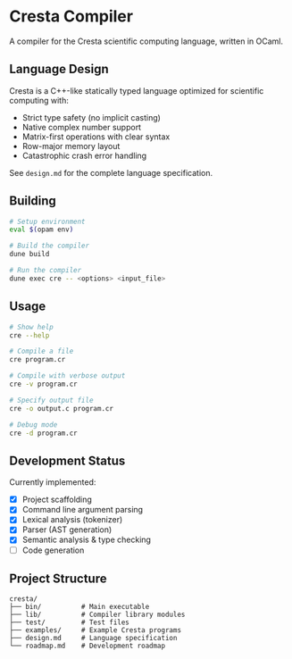 # Cresta Compiler

A compiler for the Cresta scientific computing language, written in OCaml.

## Language Design

Cresta is a C++-like statically typed language optimized for scientific computing with:
- Strict type safety (no implicit casting)
- Native complex number support
- Matrix-first operations with clear syntax
- Row-major memory layout
- Catastrophic crash error handling

See `design.md` for the complete language specification.

## Building

```bash
# Setup environment
eval $(opam env)

# Build the compiler
dune build

# Run the compiler
dune exec cre -- <options> <input_file>
```

## Usage

```bash
# Show help
cre --help

# Compile a file
cre program.cr

# Compile with verbose output
cre -v program.cr

# Specify output file
cre -o output.c program.cr

# Debug mode
cre -d program.cr
```

## Development Status

Currently implemented:
- [x] Project scaffolding
- [x] Command line argument parsing
- [x] Lexical analysis (tokenizer)
- [x] Parser (AST generation)
- [x] Semantic analysis & type checking
- [ ] Code generation

## Project Structure

```
cresta/
├── bin/          # Main executable
├── lib/          # Compiler library modules
├── test/         # Test files
├── examples/     # Example Cresta programs
├── design.md     # Language specification
└── roadmap.md    # Development roadmap
```
